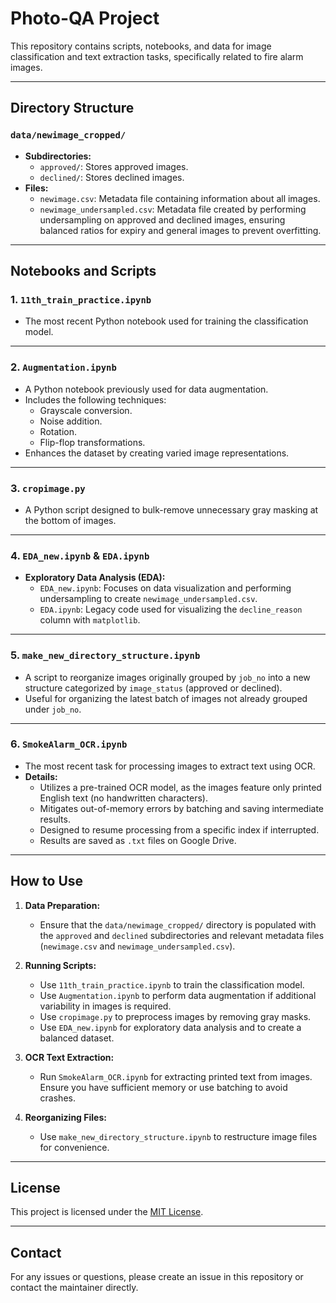 # Photo-QA Project

This repository contains scripts, notebooks, and data for image classification and text extraction tasks, specifically related to fire alarm images.

---

## Directory Structure

### `data/newimage_cropped/`
- **Subdirectories:**
  - `approved/`: Stores approved images.
  - `declined/`: Stores declined images.
- **Files:**
  - `newimage.csv`: Metadata file containing information about all images.
  - `newimage_undersampled.csv`: Metadata file created by performing undersampling on approved and declined images, ensuring balanced ratios for expiry and general images to prevent overfitting.

---

## Notebooks and Scripts

### 1. `11th_train_practice.ipynb`
- The most recent Python notebook used for training the classification model.

---

### 2. `Augmentation.ipynb`
- A Python notebook previously used for data augmentation.
- Includes the following techniques:
  - Grayscale conversion.
  - Noise addition.
  - Rotation.
  - Flip-flop transformations.
- Enhances the dataset by creating varied image representations.

---

### 3. `cropimage.py`
- A Python script designed to bulk-remove unnecessary gray masking at the bottom of images.

---

### 4. `EDA_new.ipynb` & `EDA.ipynb`
- **Exploratory Data Analysis (EDA):**
  - `EDA_new.ipynb`: Focuses on data visualization and performing undersampling to create `newimage_undersampled.csv`.
  - `EDA.ipynb`: Legacy code used for visualizing the `decline_reason` column with `matplotlib`.

---

### 5. `make_new_directory_structure.ipynb`
- A script to reorganize images originally grouped by `job_no` into a new structure categorized by `image_status` (approved or declined).
- Useful for organizing the latest batch of images not already grouped under `job_no`.

---

### 6. `SmokeAlarm_OCR.ipynb`
- The most recent task for processing images to extract text using OCR.
- **Details:**
  - Utilizes a pre-trained OCR model, as the images feature only printed English text (no handwritten characters).
  - Mitigates out-of-memory errors by batching and saving intermediate results.
  - Designed to resume processing from a specific index if interrupted.
  - Results are saved as `.txt` files on Google Drive.

---

## How to Use

1. **Data Preparation:**
   - Ensure that the `data/newimage_cropped/` directory is populated with the `approved` and `declined` subdirectories and relevant metadata files (`newimage.csv` and `newimage_undersampled.csv`).

2. **Running Scripts:**
   - Use `11th_train_practice.ipynb` to train the classification model.
   - Use `Augmentation.ipynb` to perform data augmentation if additional variability in images is required.
   - Use `cropimage.py` to preprocess images by removing gray masks.
   - Use `EDA_new.ipynb` for exploratory data analysis and to create a balanced dataset.

3. **OCR Text Extraction:**
   - Run `SmokeAlarm_OCR.ipynb` for extracting printed text from images. Ensure you have sufficient memory or use batching to avoid crashes.

4. **Reorganizing Files:**
   - Use `make_new_directory_structure.ipynb` to restructure image files for convenience.

---

## License
This project is licensed under the [MIT License](LICENSE).

---

## Contact
For any issues or questions, please create an issue in this repository or contact the maintainer directly.
